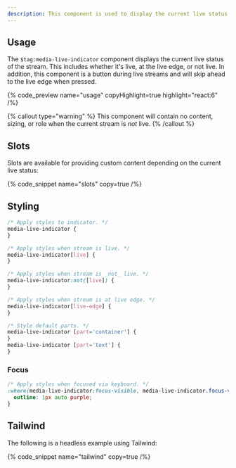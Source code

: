 ```yaml
---
description: This component is used to display the current live status of the stream.
---
```


## Usage

The `$tag:media-live-indicator` component displays the current live status of the stream. This
includes whether it's live, at the live edge, or not live. In addition, this component is a button
during live streams and will skip ahead to the live edge when pressed.

{% code_preview name="usage" copyHighlight=true highlight="react:6" /%}

{% callout type="warning" %}
This component will contain no content, sizing, or role when the current stream is _not_ live.
{% /callout %}

## Slots

Slots are available for providing custom content depending on the current live status:

{% code_snippet name="slots" copy=true /%}

## Styling

```css
/* Apply styles to indicator. */
media-live-indicator {
}

/* Apply styles when stream is live. */
media-live-indicator[live] {
}

/* Apply styles when stream is _not_ live. */
media-live-indicator:not([live]) {
}

/* Apply styles when stream is at live edge. */
media-live-indicator[live-edge] {
}

/* Style default parts. */
media-live-indicator [part='container'] {
}
media-live-indicator [part='text'] {
}
```

### Focus

```css
/* Apply styles when focused via keyboard. */
:where(media-live-indicator:focus-visible, media-live-indicator.focus-visible) {
  outline: 1px auto purple;
}
```

## Tailwind

The following is a headless example using Tailwind:

{% code_snippet name="tailwind" copy=true /%}

